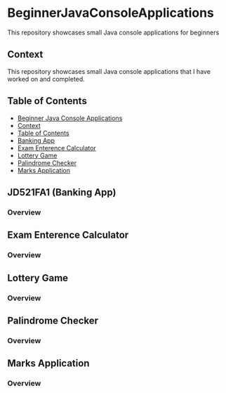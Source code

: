 # BeginnerJavaConsoleApplications
This repository showcases small Java console applications for beginners

## Context
This repository showcases small Java console applications that I have worked on and completed.

## Table of Contents
- [Beginner Java Console Applications](#beginnerjavaconsoleapplications)
- [Context](#context)
- [Table of Contents](#table-of-contents)
- [Banking App](#jd521fa1-banking-app)
- [Exam Enterence Calculator](#exam-enterence-calculator)
- [Lottery Game](#lottery-game)
- [Palindrome Checker](#palindrome-checker)
- [Marks Application](#marks-application)



## JD521FA1 (Banking App)
### Overview





## Exam Enterence Calculator
### Overview





## Lottery Game
### Overview




## Palindrome Checker
### Overview





## Marks Application
### Overview



